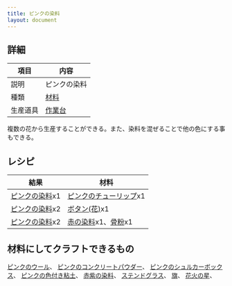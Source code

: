```yaml
---
title: ピンクの染料
layout: document
---
```

## 詳細

|項目|内容|
|---|---|
|説明|ピンクの染料|
|種類|[材料](材料)|
|生産道具|[作業台](作業台)|

複数の花から生産することができる。また、染料を混ぜることで他の色にする事もできる。

## レシピ

|結果|材料|
|---|---|
|[ピンクの染料](ピンクの染料)x1|[ピンクのチューリップ](ピンクのチューリップ)x1|
|[ピンクの染料](ピンクの染料)x2|[ボタン(花)](ボタン(花))x1|
|[ピンクの染料](ピンクの染料)x2|[赤の染料](赤の染料)x1、[骨粉](骨粉)x1|

## 材料にしてクラフトできるもの

[ピンクのウール](ピンクのウール)、
[ピンクのコンクリートパウダー](ピンクのコンクリートパウダー)、
[ピンクのシュルカーボックス](ピンクのシュルカーボックス)、
[ピンクの色付き粘土](ピンクの色付き粘土)、
[赤紫の染料](赤紫の染料)、
[ステンドグラス](ステンドグラス)、
[旗](旗)、
[花火の星](花火の星)、
